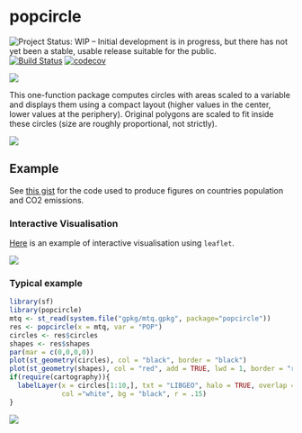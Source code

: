 # popcircle

![Project Status: WIP – Initial development is in progress, but there has not yet been a stable, usable release suitable for the public.](https://www.repostatus.org/badges/latest/wip.svg)
[![Build Status](https://travis-ci.org/rCarto/popcircle.svg?branch=master)](https://travis-ci.org/rCarto/popcircle)
[![codecov](https://codecov.io/gh/rCarto/popcircle/branch/master/graph/badge.svg)](https://codecov.io/gh/rCarto/popcircle)

![](https://raw.githubusercontent.com/rCarto/popcircle/master/img/pop.png)

This one-function package computes circles with areas scaled to a variable and displays them using a compact layout (higher values in the center, lower values at the periphery). Original polygons are scaled to fit inside these circles (size are roughly proportional, not strictly). 

![](https://raw.githubusercontent.com/rCarto/popcircle/master/img/co2.png)

## Example

See [this gist](https://gist.github.com/rCarto/34c7599d7d89a379db02c663c2e333ee) for the code used to produce figures on countries population and CO2 emissions.  


### Interactive Visualisation

[Here](https://rcarto.github.io/popcircle/index.html) is an example of interactive visualisation using `leaflet`. 

![](https://raw.githubusercontent.com/rCarto/popcircle/master/img/inter.gif)


### Typical example

``` r
library(sf)
library(popcircle)
mtq <- st_read(system.file("gpkg/mtq.gpkg", package="popcircle"))
res <- popcircle(x = mtq, var = "POP")
circles <- res$circles
shapes <- res$shapes
par(mar = c(0,0,0,0))
plot(st_geometry(circles), col = "black", border = "black")
plot(st_geometry(shapes), col = "red", add = TRUE, lwd = 1, border = "red4")
if(require(cartography)){
  labelLayer(x = circles[1:10,], txt = "LIBGEO", halo = TRUE, overlap = FALSE, 
             col ="white", bg = "black", r = .15)
}
```
![](https://raw.githubusercontent.com/rCarto/popcircle/master/img/ex.png)
